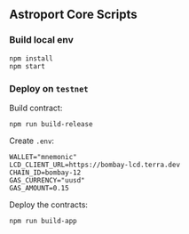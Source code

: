 ## Astroport Core Scripts

### Build local env

```shell
npm install
npm start
```

### Deploy on `testnet`

Build contract:
```shell
npm run build-release
```

Create `.env`:
```shell
WALLET="mnemonic"
LCD_CLIENT_URL=https://bombay-lcd.terra.dev
CHAIN_ID=bombay-12
GAS_CURRENCY="uusd"
GAS_AMOUNT=0.15
```

Deploy the contracts:
```shell
npm run build-app
```
